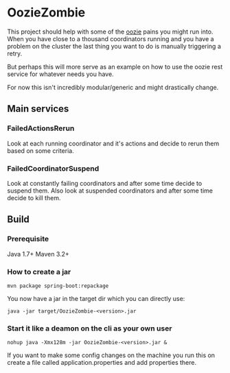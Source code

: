 # OozieZombie

This project should help with some of the [oozie](oozie.apache.org) pains you might run into. When you have close to a
thousand coordinators running and you have a problem on the cluster the last thing you want to do is manually
triggering a retry.

But perhaps this will more serve as an example on how to use the oozie rest service for whatever needs you have.

For now this isn't incredibly modular/generic and might drastically change.

## Main services

### FailedActionsRerun
Look at each running coordinator and it's actions and decide to rerun them based on some criteria.

### FailedCoordinatorSuspend
Look at constantly failing coordinators and after some time decide to suspend them. Also look at suspended coordinators
and after some time decide to kill them.

## Build

### Prerequisite
Java 1.7+
Maven 3.2+

### How to create a jar
```
mvn package spring-boot:repackage
```

You now have a jar in the target dir which you can directly use:

```
java -jar target/OozieZombie-<version>.jar
```

### Start it like a deamon on the cli as your own user
```
nohup java -Xmx128m -jar OozieZombie-<version>.jar &
```

If you want to make some config changes on the machine you run this on create a file called application.properties and
add properties there.

